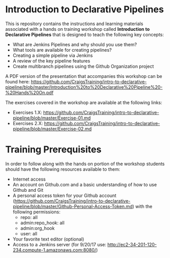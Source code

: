 # Introduction to Declarative Pipelines

This is repository contains the instructions and learning materials associated with a hands on training workshop called **Introduction to Declarative Pipelines** that is designed to teach the following key concepts:

  * What are Jenkins Pipelines and why should you use them?
  * What tools are available for creating pipelines?
  * Creating a simple pipeline via Jenkins
  * A review of the key pipeline features
  * Create multibranch pipelines using the Github Organization project
  
A PDF version of the presentation that accompanies this workshop can be found here: https://github.com/CraigsTraining/intro-to-declarative-pipeline/blob/master/Introduction%20to%20Declarative%20Pipeline%20-%20Hands%20On.pdf

The exercises covered in the workshop are available at the following links:

  * Exercises 1.X: https://github.com/CraigsTraining/intro-to-declarative-pipeline/blob/master/Exercise-01.md
  * Exercises 2.X: https://github.com/CraigsTraining/intro-to-declarative-pipeline/blob/master/Exercise-02.md

# Training Prerequisites

In order to follow along with the hands on portion of the workshop students should have the following resources available to them:

  * Internet access
  * An account on Github.com and a basic understanding of how to use Github and Git
  * A personal access token for your Github account (https://github.com/CraigsTraining/intro-to-declarative-pipeline/blob/master/Github-Personal-Access-Token.md) with the following permissions:
    - repo: all
    - admin:repo_hook: all
    - admin:org_hook
    - user: all
  * Your favorite text editor (optional)
  * Access to a Jenkins server (for 9/20/17 use: http://ec2-34-201-120-234.compute-1.amazonaws.com:8080/)


